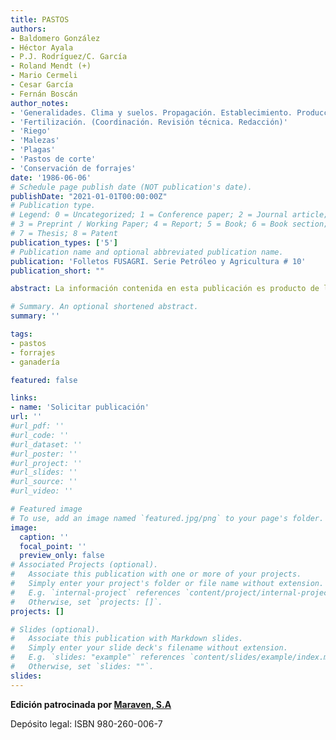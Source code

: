```yaml
---
title: PASTOS
authors:
- Baldomero González 
- Héctor Ayala
- P.J. Rodríguez/C. García
- Roland Mendt (+)
- Mario Cermeli
- Cesar García
- Fernán Boscán 
author_notes:
- 'Generalidades. Clima y suelos. Propagación. Establecimiento. Producción de pastos para pastoreo. Producción y calidad de pastos. Gramíneas importantes. Leguminosas forrajeras'
- 'Fertilización. (Coordinación. Revisión técnica. Redacción)'
- 'Riego'
- 'Malezas'
- 'Plagas'
- 'Pastos de corte'
- 'Conservación de forrajes'
date: '1986-06-06'
# Schedule page publish date (NOT publication's date).
publishDate: "2021-01-01T00:00:00Z"
# Publication type.
# Legend: 0 = Uncategorized; 1 = Conference paper; 2 = Journal article;
# 3 = Preprint / Working Paper; 4 = Report; 5 = Book; 6 = Book section;
# 7 = Thesis; 8 = Patent
publication_types: ['5']
# Publication name and optional abbreviated publication name.
publication: 'Folletos FUSAGRI. Serie Petróleo y Agricultura # 10'
publication_short: ""

abstract: La información contenida en esta publicación es producto de la investigación realizada por instituciones especializadas, de la experiencia de los ganaderos y, en buena parte, de la recabada de los programas pecuarios que ha realizado FUSAGRI, en los cuales se le ha dado énfasis a la producción y manejo de los pastos y forrajes, y que se iniciaron en 1973 en Perijá-Zulia. Desde allí se extendieron a la cuenca del Lago de Maracaibo, el Delta del Orinoco, la zona baja de la región de Los Andes, la Mesa de Guanipa y la zona sureste del Estado Guárico. Estos programas fueron patrocinados por CORPOZULIA, MARAVEN, Fondo de Crédito Agropecuario, MENEVEN, la Corporación Venezolana de Guayana y CORPOANDES.

# Summary. An optional shortened abstract.
summary: ''

tags:
- pastos
- forrajes
- ganadería

featured: false

links:
- name: 'Solicitar publicación'
url: ''
#url_pdf: ''
#url_code: ''
#url_dataset: ''
#url_poster: ''
#url_project: ''
#url_slides: ''
#url_source: ''
#url_video: ''

# Featured image
# To use, add an image named `featured.jpg/png` to your page's folder. 
image:
  caption: ''
  focal_point: ''
  preview_only: false
# Associated Projects (optional).
#   Associate this publication with one or more of your projects.
#   Simply enter your project's folder or file name without extension.
#   E.g. `internal-project` references `content/project/internal-project/index.md`.
#   Otherwise, set `projects: []`.
projects: []

# Slides (optional).
#   Associate this publication with Markdown slides.
#   Simply enter your slide deck's filename without extension.
#   E.g. `slides: "example"` references `content/slides/example/index.md`.
#   Otherwise, set `slides: ""`.
slides:
---
```

**Edición patrocinada por [Maraven, S.A](https://es.wikipedia.org/wiki/Maraven)**

Depósito legal: ISBN 980-260-006-7